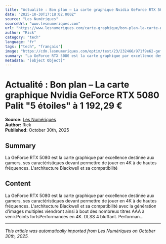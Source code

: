 ```yaml
---
title: "Actualité : Bon plan – La carte graphique Nvidia GeForce RTX 5080 Palit "5 étoiles" à 1 192,29 €"
date: "2025-10-30T17:18:02.000Z"
source: "Les Numériques"
sourceUrl: "www.lesnumeriques.com"
url: "https://www.lesnumeriques.com/carte-graphique/bon-plan-la-carte-graphique-nvidia-geforce-rtx-5080-palit-5-etoiles-a-1-192-29-n244636.html"
author: "Rick"
category: "tech"
language: "fr"
tags: ["tech", "français"]
image: "https://cdn.lesnumeriques.com/optim/test/23/232466/971f9e62-geforce-rtx-5080-de-nvidia-une-evolution-timide-portee-par-le-dlss4.jpg"
summary: "La GeForce RTX 5080 est la carte graphique par excellence destinée aux gamers, ses caractéristiques devant permettre de jouer en 4K à de hautes fréquences. L'architecture Blackwell et sa compatibilité"
metadata: "[object Object]"
---
```


# Actualité : Bon plan – La carte graphique Nvidia GeForce RTX 5080 Palit "5 étoiles" à 1 192,29 €

**Source:** [Les Numériques](https://www.lesnumeriques.com/carte-graphique/bon-plan-la-carte-graphique-nvidia-geforce-rtx-5080-palit-5-etoiles-a-1-192-29-n244636.html)  
**Author:** Rick  
**Published:** October 30th, 2025  

## Summary

La GeForce RTX 5080 est la carte graphique par excellence destinée aux gamers, ses caractéristiques devant permettre de jouer en 4K à de hautes fréquences. L'architecture Blackwell et sa compatibilité

## Content

La GeForce RTX 5080 est la carte graphique par excellence destinée aux gamers, ses caractéristiques devant permettre de jouer en 4K à de hautes fréquences. L'architecture Blackwell et sa compatibilité avec la génération d'images multiples viendront ainsi à bout des nombreux titres AAA à venir.Points fortsPerformances en 4K. DLSS 4 bluffant. Performan...

---

*This article was automatically imported from Les Numériques on October 30th, 2025.*
